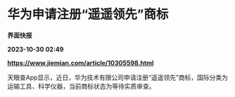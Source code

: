 # 华为申请注册“遥遥领先”商标
**界面快报**

**2023-10-30 02:49**

**https://www.jiemian.com/article/10305598.html**

天眼查App显示，近日，华为技术有限公司申请注册“遥遥领先”商标，国际分类为运输工具、科学仪器，当前商标状态为等待实质审查。
